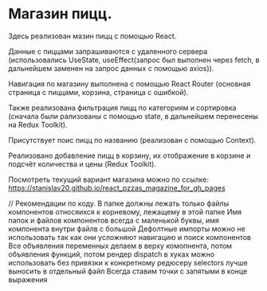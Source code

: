# Магазин пицц.

Здесь реализован мазин пицц с помощью React.

Данные с пиццами запрашиваются с удаленного сервера (использовались UseState, useEffect(запрос был выполнен через fetch, в дальнейшем заменен на запрос данных с помощью axios)).

Навигация по магазину выполнена с помощью React Router (основная страница с пиццами, корзина, страница с ошибкой).

Также реализована фильтрация пицц по категориям и сортировка (сначала были рализованы с помощью state, в дальнейшем перенесены на Redux Toolkit).

Присутствует поис пицц по названию (реализован с помощью Context).

Реализовано добавление пицц в корзину, их отображение в корзине и подсчёт количества и цены (Redux Toolkit). 

Посмотреть текущий вариант магазина можно по ссылке: https://stanislav20.github.io/react_pzzas_magazine_for_gh_pages

// Рекомендации по коду.
В папке должны лежать только файлы компонентов относяихся к корневому, лежащему в этой папке
Имя папок и файлов компонентов всегда с маленькой буквы, имя компонента внутри файлв с большой
Дефолтные импорты можно не использовать так как они усложняют навигацию и поиск компонентов
Все объявления переменных делаем в верху комопнента, потом объявления функций, потом рендер
dispatch в хуках можно использовать без привязки к конкретному редюсеру
selectors лучше выносить в отдельный файл
Всегда ставим точки с запятыми в конце выражения